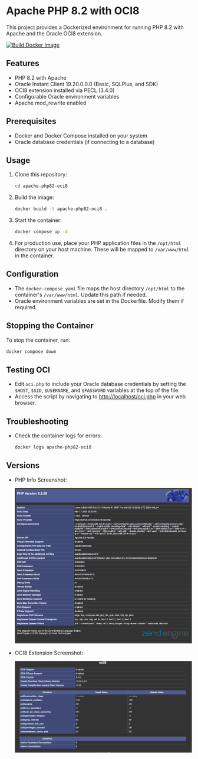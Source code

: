 # Apache PHP 8.2 with OCI8

This project provides a Dockerized environment for running PHP 8.2 with Apache and the Oracle OCI8 extension.

[![Build Docker Image](https://github.com/wrenchpilot/apache-php82-oci8/actions/workflows/docker-image.yml/badge.svg)](https://github.com/wrenchpilot/apache-php82-oci8/actions/workflows/docker-image.yml)

## Features

- PHP 8.2 with Apache
- Oracle Instant Client 19.20.0.0.0 (Basic, SQLPlus, and SDK)
- OCI8 extension installed via PECL (3.4.0)
- Configurable Oracle environment variables
- Apache mod_rewrite enabled

## Prerequisites

- Docker and Docker Compose installed on your system
- Oracle database credentials (if connecting to a database)

## Usage

1. Clone this repository:

   ```bash
   cd apache-php82-oci8
   ```

2. Build the image:

   ```bash
   docker build -t apache-php82-oci8 .
   ```

3. Start the container:

   ```bash
   docker compose up -d
   ```

4. For production use, place your PHP application files in the `/opt/html` directory on your host machine. These will be mapped to `/var/www/html` in the container.

## Configuration

- The `docker-compose.yaml` file maps the host directory `/opt/html` to the container's `/var/www/html`. Update this path if needed.
- Oracle environment variables are set in the Dockerfile. Modify them if required.

## Stopping the Container

To stop the container, run:

```bash
docker compose down
```

## Testing OCI

- Edit `oci.php` to include your Oracle database credentials by setting the `$HOST`, `$SID`, `$USERNAME`, and `$PASSWORD` variables at the top of the file.
- Access the script by navigating to [http://localhost/oci.php](http://localhost/oci.php) in your web browser.

## Troubleshooting

- Check the container logs for errors:

  ```bash
  docker logs apache-php82-oci8
  ```

## Versions

- PHP Info Screenshot:

  ![PHP Info](screenshots/01-php.png)

- OCI8 Extension Screenshot:

  ![OCI8 Extension](screenshots/02-oci.png)
